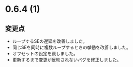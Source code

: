 # 0.6.4 (1)

## 変更点

- ループするSEの遅延を改善しました。
- 同じSEを同時に複数ループするときの挙動を改善しました。
- オフセットの設定を戻しました。
- 更新するまで変更が反映されないバグを修正しました。
